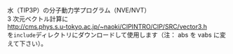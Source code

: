 水（TIP3P）の分子動力学プログラム（NVE/NVT）  
3 次元ベクトル計算に  
http://cms.phys.s.u-tokyo.ac.jp/~naoki/CIPINTRO/CIP/SRC/vector3.h  
を`include`ディレクトリにダウンロードして使用します（注： abs を vabs に変えて下さい）。
